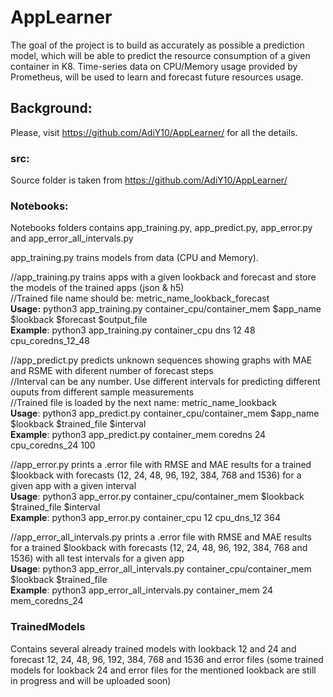 # AppLearner

The goal of the project is to build as accurately as possible a prediction model, which will be able to predict the resource consumption of a given container in K8.
Time-series data on CPU/Memory usage provided by Prometheus, will be used to learn and forecast future resources usage.

## Background:
Please, visit https://github.com/AdiY10/AppLearner/ for all the details.

### src:
Source folder is taken from https://github.com/AdiY10/AppLearner/

### Notebooks:
Notebooks folders contains app_training.py, app_predict.py, app_error.py and app_error_all_intervals.py 

app_training.py trains models from data (CPU and Memory).

//app_training.py trains apps with a given lookback and forecast and store the models of the trained apps (json & h5)  
//Trained file name should be: metric_name_lookback_forecast  
<b>Usage:</b> python3 app_training.py container_cpu/container_mem $app_name $lookback $forecast $output_file  
<b>Example</b>: python3 app_training.py container_cpu dns 12 48 cpu_coredns_12_48

//app_predict.py predicts unknown sequences showing graphs with MAE and RSME with diferent number of forecast steps  
//Interval can be any number. Use different intervals for predicting different ouputs from different sample measurements  
//Trained file is loaded by the next name: metric_name_lookback  
<b>Usage</b>: python3 app_predict.py container_cpu/container_mem $app_name $lookback $trained_file $interval  
<b>Example</b>: python3 app_predict.py container_mem coredns 24 cpu_coredns_24 100

//app_error.py prints a .error file with RMSE and MAE results for a trained $lookback with forecasts (12, 24, 48, 96, 192, 384, 768 and 1536) for a given app with a given interval  
<b>Usage</b>: python3 app_error.py container_cpu/container_mem $lookback $trained_file $interval  
<b>Example</b>: python3 app_error.py container_cpu 12 cpu_dns_12 364

//app_error_all_intervals.py prints a .error file with RMSE and MAE results for a trained $lookback with forecasts (12, 24, 48, 96, 192, 384, 768 and 1536) with all test intervals for a given app  
<b>Usage</b>: python3 app_error_all_intervals.py container_cpu/container_mem $lookback $trained_file  
<b>Example</b>: python3 app_error_all_intervals.py container_mem 24 mem_coredns_24

### TrainedModels
Contains several already trained models with lookback 12 and 24 and forecast 12, 24, 48, 96, 192, 384, 768 and 1536 and error files (some trained models for lookback 24 and error files for the mentioned lookback are still in progress and will be uploaded soon)
